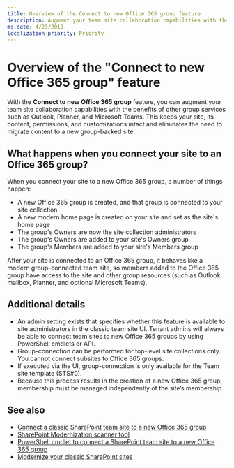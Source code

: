 ```yaml
---
title: Overview of the Connect to new Office 365 group feature 
description: Augment your team site collaboration capabilities with the benefits of other group services such as Outlook, Planner, and Microsoft Teams.
ms.date: 4/23/2018
localization_priority: Priority
---
```


# Overview of the "Connect to new Office 365 group" feature

With the **Connect to new Office 365 group** feature, you can augment your team site collaboration capabilities with the benefits of other group services such as Outlook, Planner, and Microsoft Teams. This keeps your site, its content, permissions, and customizations intact and eliminates the need to migrate content to a new group-backed site.  

## What happens when you connect your site to an Office 365 group? 

When you connect your site to a new Office 365 group, a number of things happen:

- A new Office 365 group is created, and that group is connected to your site collection
- A new modern home page is created on your site and set as the site's home page
- The group's Owners are now the site collection administrators
- The group's Owners are added to your site's Owners group
- The group's Members are added to your site's Members group

After your site is connected to an Office 365 group, it behaves like a modern group-connected team site, so members added to the Office 365 group have access to the site and other group resources (such as Outlook mailbox, Planner, and optional Microsoft Teams).


## Additional details 

- An admin setting exists that specifies whether this feature is available to site administrators in the classic team site UI.  Tenant admins will always be able to connect team sites to new Office 365 groups by using PowerShell cmdlets or API. 
- Group-connection can be performed for top-level site collections only. You cannot connect subsites to Office 365 groups. 
- If executed via the UI, group-connection is only available for the Team site template (STS#0). 
- Because this process results in the creation of a new Office 365 group, membership must be managed independently of the site’s membership.  


## See also

- [Connect a classic SharePoint team site to a new Office 365 group](../../transform/modernize-connect-to-office365-group.md)
- [SharePoint Modernization scanner tool](https://github.com/SharePoint/sp-dev-modernization/tree/master/Tools/SharePoint.Modernization)
- [PowerShell cmdlet to connect a SharePoint team site to a new Office 365 group](https://docs.microsoft.com/powershell/module/sharepoint-online/Set-SPOSiteOffice365Group)
- [Modernize your classic SharePoint sites](../../transform/modernize-classic-sites.md)





